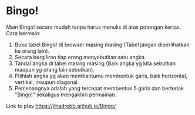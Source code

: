 # Bingo!
Main Bingo! secara mudah tanpa harus menulis di atas potongan kertas.
Cara bermain:
  1. Buka tabel Bingo! di browser masing masing (Tabel jangan diperlihatkan ke orang lain).
  2. Secara bergiliran tiap orang menyebutkan satu angka.
  3. Tandai angka di tabel masing masing (Baik angka yg kita sebutkan maupun yg orang lain sebutkan).
  4. Pilihlah angka yg akan membantumu membentuk garis, baik horizontal, vertikal, maupun diagonal.
  5. Pemenangnya adalah yang tercepat membentuk 5 garis dan berteriak "Bingo!" sekaligus mengakhiri permainan.

Link to play https://jihadrobb.github.io/Bingo/
